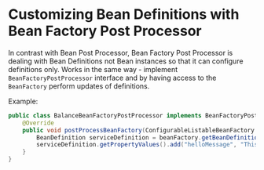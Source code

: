 # Customizing Bean Definitions with Bean Factory Post Processor

In contrast with Bean Post Processor, Bean Factory Post Processor is dealing with Bean Definitions not
Bean instances so that it can configure definitions only. Works in the same way - implement
`BeanFactoryPostProcessor` interface and by having access to the `BeanFactory` perform updates of
definitions. 

Example: 

```java
public class BalanceBeanFactoryPostProcessor implements BeanFactoryPostProcessor {
    @Override
    public void postProcessBeanFactory(ConfigurableListableBeanFactory beanFactory) {
        BeanDefinition serviceDefinition = beanFactory.getBeanDefinition("balanceService");
        serviceDefinition.getPropertyValues().add("helloMessage", "This is a custom message");
    }
}
```